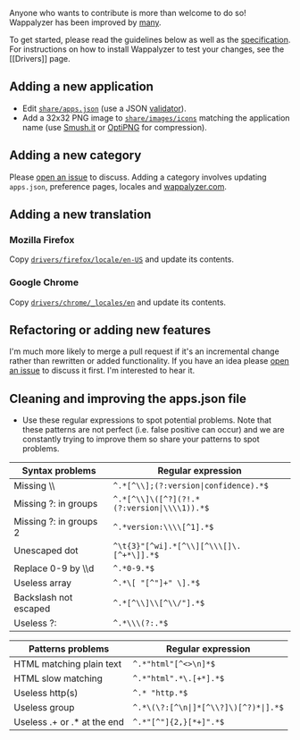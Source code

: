 Anyone who wants to contribute is more than welcome to do so! Wappalyzer has been improved by [many](https://github.com/ElbertF/Wappalyzer/graphs/contributors).

To get started, please read the guidelines below as well as the [specification](https://github.com/ElbertF/Wappalyzer/wiki/Specification). For instructions on how to install Wappalyzer to test your changes, see the [[Drivers]] page.

## Adding a new application

* Edit [`share/apps.json`](https://github.com/ElbertF/Wappalyzer/blob/master/share/apps.json) (use a JSON 
  [validator](http://jsonformatter.curiousconcept.com)).
* Add a 32x32 PNG image to [`share/images/icons`](https://github.com/ElbertF/Wappalyzer/tree/master/share/images/icons) matching the application name 
  (use [Smush.it](http://www.smushit.com) or [OptiPNG](http://optipng.sourceforge.net) for compression).

## Adding a new category

Please [open an issue](https://github.com/ElbertF/Wappalyzer/issues) to discuss. Adding a category involves updating `apps.json`,
preference pages, locales and [wappalyzer.com](http://wappalyzer.com).

## Adding a new translation

### Mozilla Firefox

Copy [`drivers/firefox/locale/en-US`](https://github.com/ElbertF/Wappalyzer/tree/master/drivers/firefox/locale/en-US) and update its contents.

### Google Chrome

Copy [`drivers/chrome/_locales/en`](https://github.com/ElbertF/Wappalyzer/tree/master/drivers/chrome/_locales/en) and update its contents.

## Refactoring or adding new features

I'm much more likely to merge a pull request if it's an incremental change rather than rewritten or added functionality. If you have an idea please [open an issue](https://github.com/ElbertF/Wappalyzer/issues) to discuss it first. I'm interested to hear it.

## Cleaning and improving the apps.json file

* Use these regular expressions to spot potential problems. Note that these patterns are not perfect (i.e. false positive can occur) and we are constantly trying to improve them so share your patterns to spot problems.

Syntax problems        | Regular expression
-----------------------|--------------------
Missing \\\\           | <code>^.\*[^\\\\];(?:version&#124;confidence).\*$</code>
Missing ?: in groups   | <code>^.\*[^\\\\]\\(\[^?\](?!.\*(?:version&#124;\\\\\\\\1)).\*$</code>
Missing ?: in groups 2 | <code>^.\*version:\\\\\\\\[^1].\*$</code>
Unescaped dot          | <code>^\t{3}"[^wi].\*[^\\\\][^\\\\\\[]\\.[^+\*\\]].\*$</code>
Replace 0-9 by \\\\d   | <code>^.\*0-9.\*$</code>
Useless array          | <code>^.\*\\[ "[^"]+" \\].\*$</code>
Backslash not escaped  | <code>^.\*[^\\\\]\\\\[^\\\\/"].\*$</code>
Useless ?:             | <code>^.\*\\\\\\(\?:.\*$</code>

Patterns problems            | Regular expression
-----------------------------|--------------------
HTML matching plain text     | <code>^.\*"html"[^<>\\n]\*$</code>
HTML slow matching           | <code>^.\*"html".\*\\.[+\*].\*$</code>
Useless http(s)              | <code>^.\* "http.\*$</code>
Useless group                | <code>^.\*\\(\\?:[^\\n&#124;]\*[^\\\\?]\\)[^?)\*&#124;].*$</code>
Useless .+ or .\* at the end | <code>^.\*"[^"]{2,}[\*+]".\*$</code>